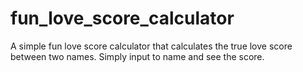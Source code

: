 # fun_love_score_calculator
A simple fun love score calculator that calculates the true love score between two names. Simply input to name and see the score. 
